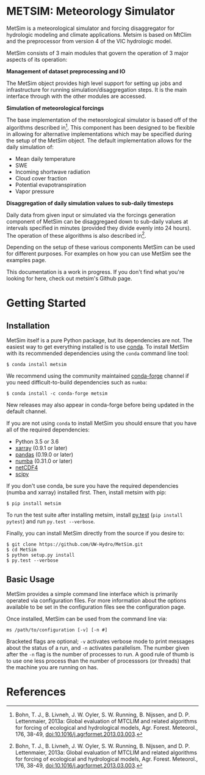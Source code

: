 METSIM: Meteorology Simulator
=============================

MetSim is a meteorological simulator and forcing disaggregator for
hydrologic modeling and climate applications. Metsim is based on MtClim
and the preprocessor from version 4 of the VIC hydrologic model.

MetSim consists of 3 main modules that govern the operation of 3 major
aspects of its operation:

**Management of dataset preprocessing and IO**

The MetSim object provides high level support for setting up jobs and
infrastructure for running simulation/disaggregation steps. It is the
main interface through with the other modules are accessed.

**Simulation of meteorological forcings**

The base implementation of the meteorological simulator is based off of
the algorithms described in[^1]. This component has been designed to be
flexible in allowing for alternative implementations which may be
specified during the setup of the MetSim object. The default
implementation allows for the daily simulation of:

-   Mean daily temperature
-   SWE
-   Incoming shortwave radiation
-   Cloud cover fraction
-   Potential evapotranspiration
-   Vapor pressure

**Disaggregation of daily simulation values to sub-daily timesteps**

Daily data from given input or simulated via the forcings generation
component of MetSim can be disaggregaed down to sub-daily values at
intervals specified in minutes (provided they divide evenly into 24
hours). The operation of these algorithms is also described in[^1].

Depending on the setup of these various components MetSim can be used
for different purposes. For examples on how you can use MetSim see the
examples page.

This documentation is a work in progress. If you don't find what you're
looking for here, check out metsim's Github page.

Getting Started
===============

Installation
------------

MetSim itself is a pure Python package, but its dependencies are not.
The easiest way to get everything installed is to use
[conda](http://conda.io/). To install MetSim with its recommended
dependencies using the `conda` command line tool:

    $ conda install metsim

We recommend using the community maintained
[conda-forge](https://conda-forge.github.io/) channel if you need
difficult-to-build dependencies such as `numba`:

    $ conda install -c conda-forge metsim

New releases may also appear in conda-forge before being updated in the
default channel.

If you are not using `conda` to install MetSim you should ensure that
you have all of the required dependencies:

-   Python 3.5 or 3.6
-   [xarray](http://xarray.pydata.org/) (0.9.1 or later)
-   [pandas](http://pandas.pydata.org/) (0.19.0 or later)
-   [numba](http://numba.pydata.org/) (0.31.0 or later)
-   [netCDF4](https://github.com/Unidata/netcdf4-python)
-   [scipy](http://scipy.org/)

If you don't use conda, be sure you have the required dependencies
(numba and xarray) installed first. Then, install metsim with pip:

    $ pip install metsim

To run the test suite after installing metsim, install
[py.test](https://pytest.org) (`pip install pytest`) and run
`py.test --verbose`.

Finally, you can install MetSim directly from the source if you desire
to:

    $ git clone https://github.com/UW-Hydro/MetSim.git
    $ cd MetSim
    $ python setup.py install
    $ py.test --verbose

Basic Usage
-----------

MetSim provides a simple command line interface which is primarily
operated via configuration files. For more information about the options
available to be set in the configuration files see the configuration
page.

Once installed, MetSim can be used from the command line via:

`ms /path/to/configuration [-v] [-n #]`

Bracketed flags are optional; `-v` activates verbose mode to print
messages about the status of a run, and `-n` activates parallelism. The
number given after the `-n` flag is the number of processes to run. A
good rule of thumb is to use one less process than the number of
processsors (or threads) that the machine you are running on has.

References
==========

[^1]: Bohn, T. J., B. Livneh, J. W. Oyler, S. W. Running, B. Nijssen,
    and D. P. Lettenmaier, 2013a: Global evaluation of MTCLIM and
    related algorithms for forcing of ecological and hydrological
    models, Agr. Forest. Meteorol., 176, 38-49,
    <doi:10.1016/j.agrformet.2013.03.003>.
